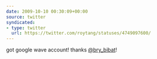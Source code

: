 ```yaml
---
date: 2009-10-10 00:30:09+00:00
source: twitter
syndicated:
- type: twitter
  url: https://twitter.com/roytang/statuses/4749097600/
---
```


got google wave account! thanks [@bry_bibat](https://twitter.com/bry_bibat/)!
